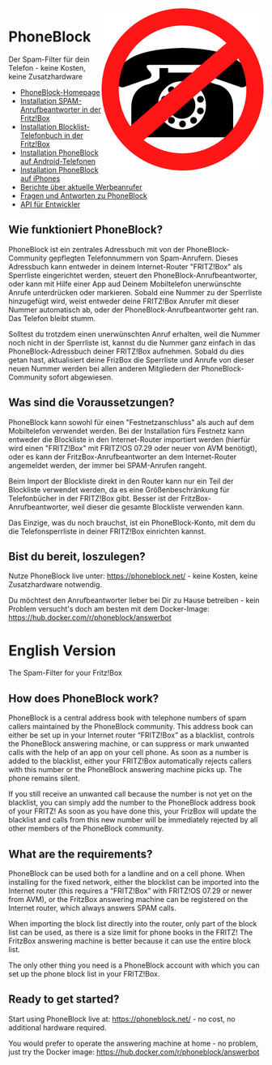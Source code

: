 <img align="right" src="phoneblock/src/main/webapp/assets/img/app-logo.svg"/>

# PhoneBlock
Der Spam-Filter für dein Telefon - keine Kosten, keine Zusatzhardware

* [PhoneBlock-Homepage](https://phoneblock.net/)
* [Installation SPAM-Anrufbeantworter in der Fritz!Box](https://phoneblock.net/phoneblock/anrufbeantworter)
* [Installation Blocklist-Telefonbuch in der Fritz!Box](https://phoneblock.net/phoneblock/setup)
* [Installation PhoneBlock auf Android-Telefonen](https://phoneblock.net/phoneblock/setup-android)
* [Installation PhoneBlock auf iPhones](https://phoneblock.net/phoneblock/setup-iphone)
* [Berichte über aktuelle Werbeanrufer](https://phoneblock.net/phoneblock/status)
* [Fragen und Antworten zu PhoneBlock](https://phoneblock.net/phoneblock/faq)
* [API für Entwickler](https://phoneblock.net/phoneblock/api)

## Wie funktioniert PhoneBlock?

PhoneBlock ist ein zentrales Adressbuch mit von der PhoneBlock-Community gepflegten Telefonnummern von Spam-Anrufern. Dieses Adressbuch kann entweder in deinem Internet-Router "FRITZ!Box" als Sperrliste eingerichtet werden, steuert den PhoneBlock-Anrufbeantworter, oder kann mit Hilfe einer App aud Deinem Mobiltelefon unerwünschte Anrufe unterdrücken oder markieren. Sobald eine Nummer zu der Sperrliste hinzugefügt wird, weist entweder deine FRITZ!Box Anrufer mit dieser Nummer automatisch ab, oder der PhoneBlock-Anrufbeantworter geht ran. Das Telefon bleibt stumm.

Solltest du trotzdem einen unerwünschten Anruf erhalten, weil die Nummer noch nicht in der Sperrliste ist, kannst du die Nummer ganz einfach in das PhoneBlock-Adressbuch deiner FRITZ!Box aufnehmen. Sobald du dies getan hast, aktualisiert deine FrizBox die Sperrliste und Anrufe von dieser neuen Nummer werden bei allen anderen Mitgliedern der PhoneBlock-Community sofort abgewiesen.

## Was sind die Voraussetzungen?

PhoneBlock kann sowohl für einen "Festnetzanschluss" als auch auf dem Mobiltelefon verwendet werden. Bei der Installation fürs Festnetz kann entweder die Blockliste in den Internet-Router importiert werden (hierfür wird einen "FRITZ!Box" mit FRITZ!OS 07.29 oder neuer von AVM benötigt), oder es kann der FritzBox-Anrufbeantworter an dem Internet-Router angemeldet werden, der immer bei SPAM-Anrufen rangeht. 

Beim Import der Blockliste direkt in den Router kann nur ein Teil der Blockliste verwendet werden, da es eine Größenbeschränkung für Telefonbücher in der FRITZ!Box gibt. Besser ist der FritzBox-Anrufbeantworter, weil dieser die gesamte Blockliste verwenden kann.

Das Einzige, was du noch brauchst, ist ein PhoneBlock-Konto, mit dem du die Telefonsperrliste in deiner FRITZ!Box einrichten kannst.

## Bist du bereit, loszulegen?

Nutze PhoneBlock live unter: https://phoneblock.net/ - keine Kosten, keine Zusatzhardware notwendig.

Du möchtest den Anrufbeantworter lieber bei Dir zu Hause betreiben - kein Problem versucht's doch am besten mit dem Docker-Image: https://hub.docker.com/r/phoneblock/answerbot


# English Version
The Spam-Filter for your Fritz!Box

## How does PhoneBlock work?
PhoneBlock is a central address book with telephone numbers of spam callers maintained by the PhoneBlock community. This address book can either be set up in your Internet router “FRITZ!Box” as a blacklist, controls the PhoneBlock answering machine, or can suppress or mark unwanted calls with the help of an app on your cell phone. As soon as a number is added to the blacklist, either your FRITZ!Box automatically rejects callers with this number or the PhoneBlock answering machine picks up. The phone remains silent.

If you still receive an unwanted call because the number is not yet on the blacklist, you can simply add the number to the PhoneBlock address book of your FRITZ! As soon as you have done this, your FrizBox will update the blacklist and calls from this new number will be immediately rejected by all other members of the PhoneBlock community.

## What are the requirements?
PhoneBlock can be used both for a landline and on a cell phone. When installing for the fixed network, either the blocklist can be imported into the Internet router (this requires a “FRITZ!Box” with FRITZ!OS 07.29 or newer from AVM), or the FritzBox answering machine can be registered on the Internet router, which always answers SPAM calls.

When importing the block list directly into the router, only part of the block list can be used, as there is a size limit for phone books in the FRITZ! The FritzBox answering machine is better because it can use the entire block list.

The only other thing you need is a PhoneBlock account with which you can set up the phone block list in your FRITZ!Box.

## Ready to get started?

Start using PhoneBlock live at: https://phoneblock.net/ - no cost, no additional hardware required.

You would prefer to operate the answering machine at home - no problem, just try the Docker image: https://hub.docker.com/r/phoneblock/answerbot

